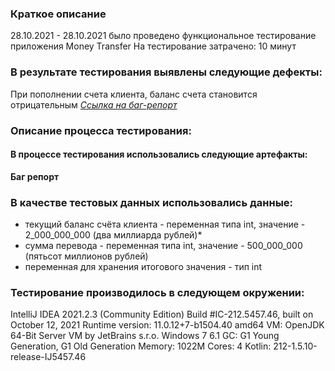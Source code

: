 ### Краткое описание
28.10.2021 - 28.10.2021 было проведено функциональное тестирование приложения   Money Transfer
На тестирование затрачено: 10  минут

### В результате тестирования выявлены следующие дефекты:
При пополнении счета клиента, баланс счета становится отрицательным
[_Ссылка на баг-репорт_](https://github.com/DmitrenkoAlex/Java-1/issues/1)

### Описание процесса тестирования:
#### В процессе тестирования использовались следующие артефакты:
**Баг репорт**

### В качестве тестовых данных использовались данные:

* текущий баланс счёта клиента - переменная типа int, значение - 2_000_000_000 (два миллиарда рублей)*
* сумма перевода - переменная типа int, значение - 500_000_000 (пятьсот миллионов рублей)
* переменная для хранения итогового значения - тип int

### Тестирование производилось в следующем окружении:

IntelliJ IDEA 2021.2.3 (Community Edition)
Build #IC-212.5457.46, built on October 12, 2021
Runtime version: 11.0.12+7-b1504.40 amd64
VM: OpenJDK 64-Bit Server VM by JetBrains s.r.o.
Windows 7 6.1
GC: G1 Young Generation, G1 Old Generation
Memory: 1022M
Cores: 4
Kotlin: 212-1.5.10-release-IJ5457.46
